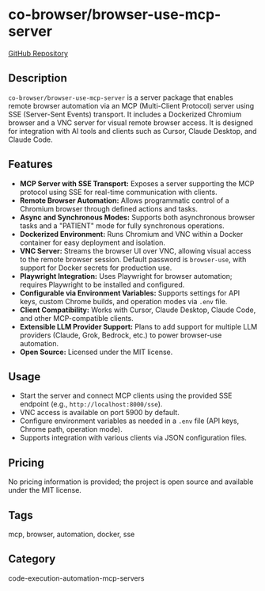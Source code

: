 # co-browser/browser-use-mcp-server

[GitHub Repository](https://github.com/co-browser/browser-use-mcp-server)

## Description
`co-browser/browser-use-mcp-server` is a server package that enables remote browser automation via an MCP (Multi-Client Protocol) server using SSE (Server-Sent Events) transport. It includes a Dockerized Chromium browser and a VNC server for visual remote browser access. It is designed for integration with AI tools and clients such as Cursor, Claude Desktop, and Claude Code.

## Features
- **MCP Server with SSE Transport:** Exposes a server supporting the MCP protocol using SSE for real-time communication with clients.
- **Remote Browser Automation:** Allows programmatic control of a Chromium browser through defined actions and tasks.
- **Async and Synchronous Modes:** Supports both asynchronous browser tasks and a "PATIENT" mode for fully synchronous operations.
- **Dockerized Environment:** Runs Chromium and VNC within a Docker container for easy deployment and isolation.
- **VNC Server:** Streams the browser UI over VNC, allowing visual access to the remote browser session. Default password is `browser-use`, with support for Docker secrets for production use.
- **Playwright Integration:** Uses Playwright for browser automation; requires Playwright to be installed and configured.
- **Configurable via Environment Variables:** Supports settings for API keys, custom Chrome builds, and operation modes via `.env` file.
- **Client Compatibility:** Works with Cursor, Claude Desktop, Claude Code, and other MCP-compatible clients.
- **Extensible LLM Provider Support:** Plans to add support for multiple LLM providers (Claude, Grok, Bedrock, etc.) to power browser-use automation.
- **Open Source:** Licensed under the MIT license.

## Usage
- Start the server and connect MCP clients using the provided SSE endpoint (e.g., `http://localhost:8000/sse`).
- VNC access is available on port 5900 by default.
- Configure environment variables as needed in a `.env` file (API keys, Chrome path, operation mode).
- Supports integration with various clients via JSON configuration files.

## Pricing
No pricing information is provided; the project is open source and available under the MIT license.

## Tags
mcp, browser, automation, docker, sse

## Category
code-execution-automation-mcp-servers